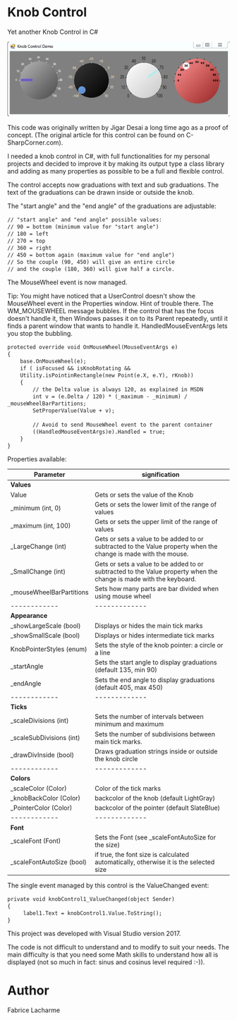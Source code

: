 # Knob Control
Yet another Knob Control in C#

![GitHub Logo](/gifs/knobcontrol.jpg)

This code was originally written by Jigar Desai a long time ago as a proof of concept. (The original article for this control can be found on C-SharpCorner.com).

I needed a knob control in C#, with full functionalities for my personal projects and decided to improve it by making its output type a class library and adding as many properties as possible to be a full and flexible control.

The control accepts now graduations with text and sub graduations.
The text of the graduations can be drawn inside or outside the knob.

The "start angle" and the "end angle" of the graduations are adjustable:
```
// "start angle" and "end angle" possible values:
// 90 = bottom (minimum value for "start angle")
// 180 = left
// 270 = top
// 360 = right
// 450 = bottom again (maximum value for "end angle")
// So the couple (90, 450) will give an entire circle 
// and the couple (180, 360) will give half a circle.
```

The MouseWheel event is now managed.

Tip: You might have noticed that a UserControl doesn't show the MouseWheel event in the Properties window. 
Hint of trouble there. The WM_MOUSEWHEEL message bubbles. 
If the control that has the focus doesn't handle it, then Windows passes it on to its Parent repeatedly, until it finds a parent window that wants to handle it.
HandledMouseEventArgs lets you stop the bubbling.

```
protected override void OnMouseWheel(MouseEventArgs e)
{           
    base.OnMouseWheel(e);
    if ( isFocused && isKnobRotating && 
    Utility.isPointinRectangle(new Point(e.X, e.Y), rKnob))
    {                
        // the Delta value is always 120, as explained in MSDN
        int v = (e.Delta / 120) * (_maximum - _minimum) / _mouseWheelBarPartitions;
        SetProperValue(Value + v);

        // Avoid to send MouseWheel event to the parent container
        ((HandledMouseEventArgs)e).Handled = true;
    }
}
```

Properties available:

Parameter | signification
------------ | -------------
**Values**                |
Value                     | Gets or sets the value of the Knob
_minimum (int, 0)         | Gets or sets the lower limit of the range of values
_maximum (int, 100)       | Gets or sets the upper limit of the range of values
_LargeChange (int)        | Gets or sets a value to be added to or subtracted to the Value property when the change is made with the mouse.
_SmallChange (int)        | Gets or sets a value to be added to or subtracted to the Value property when the change is made with the keyboard.
_mouseWheelBarPartitions  | Sets how many parts are bar divided when using mouse wheel
------------ | -------------
**Appearance**            | 
_showLargeScale (bool)    | Displays or hides the main tick marks
_showSmallScale (bool)    | Displays or hides intermediate tick marks
KnobPointerStyles (enum)  | Sets the style of the knob pointer: a circle or a line
_startAngle               | Sets the start angle to display graduations (default 135, min 90)
_endAngle                 | Sets the end angle to display graduations (default 405, max 450)
------------ | -------------
**Ticks**                 |
_scaleDivisions (int)     | Sets the number of intervals between minimum and maximum
_scaleSubDivisions (int)  | Sets the number of subdivisions between main tick marks.
_drawDivInside (bool)     | Draws graduation strings inside or outside the knob circle
------------ | -------------                      
**Colors**                |
_scaleColor (Color)       | Color of the tick marks
_knobBackColor (Color)    | backcolor of the knob (default LightGray)
_PointerColor (Color)     | backcolor of the pointer (default SlateBlue)
------------ | -------------
**Font**                  | 
_scaleFont (Font)         | Sets the Font (see _scaleFontAutoSize for the size)
_scaleFontAutoSize (bool) | if true, the font size is calculated automatically, otherwise it is the selected size



The single event managed by this control is the ValueChanged event:
```
private void knobControl1_ValueChanged(object Sender)
{
     label1.Text = knobControl1.Value.ToString();
}
```
This project was developed with Visual Studio version 2017.

The code is not difficult to understand and to modify to suit your needs. 
The main difficulty is that you need some Math skills to understand how all is displayed (not so much in fact: sinus and cosinus level required :-)).

# Author
Fabrice Lacharme
